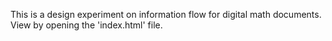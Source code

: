 This is a design experiment on information flow for digital math documents. View by opening the 'index.html' file.